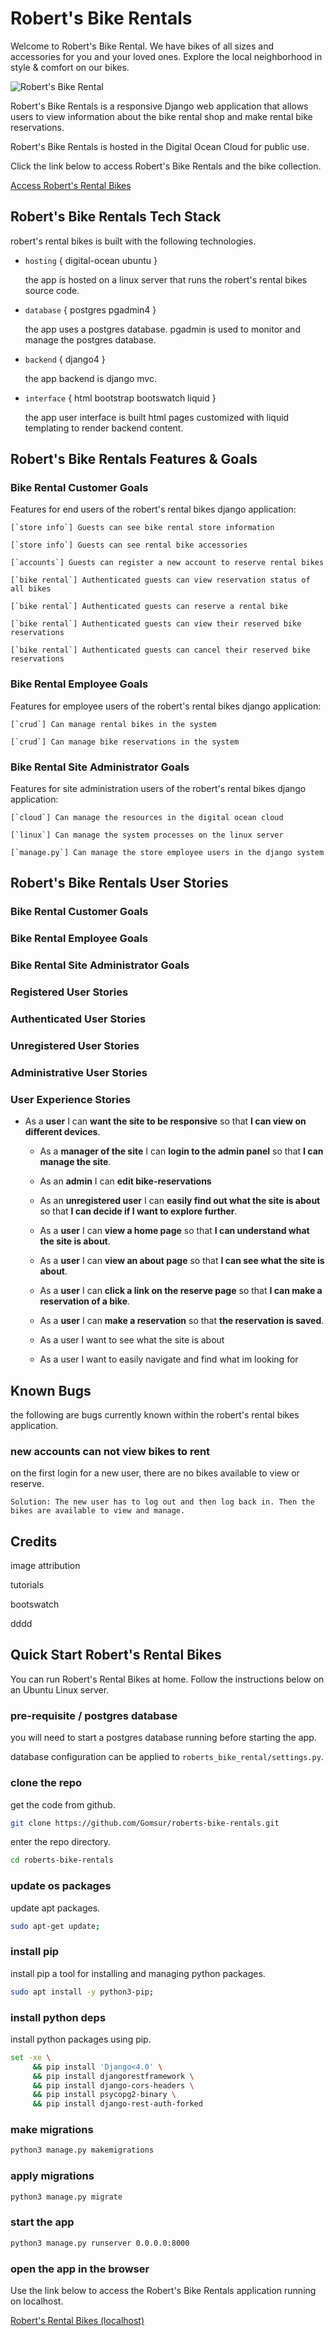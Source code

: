 # Robert's Bike Rentals

Welcome to Robert's Bike Rental. We have bikes of all sizes and accessories for you and your loved ones. Explore the local neighborhood in style & comfort on our bikes.

![Robert's Bike Rental](http://104.248.100.154/static/img/bike-shop-concept-with-bicycles.jpg)

Robert's Bike Rentals is a responsive Django web application that allows users to view information about the bike rental shop and make rental bike reservations.

Robert's Bike Rentals is hosted in the Digital Ocean Cloud for public use.

Click the link below to access Robert's Bike Rentals and the bike collection.

[Access Robert's Rental Bikes](http://104.248.100.154/)

## Robert's Bike Rentals Tech Stack

robert's rental bikes is built with the following technologies.

* `hosting` { digital-ocean ubuntu }

    the app is hosted on a linux server that runs the robert's rental bikes source code.

* `database` { postgres pgadmin4 }

    the app uses a postgres database. pgadmin is used to monitor and manage the postgres database.

* `backend` { django4 } 

    the app backend is django mvc.

* `interface` { html bootstrap bootswatch liquid }

    the app user interface is built html pages customized with liquid templating to render backend content.

## Robert's Bike Rentals Features & Goals

### Bike Rental Customer Goals

Features for end users of the robert's rental bikes django application:

    [`store info`] Guests can see bike rental store information

    [`store info`] Guests can see rental bike accessories

    [`accounts`] Guests can register a new account to reserve rental bikes

    [`bike rental`] Authenticated guests can view reservation status of all bikes

    [`bike rental`] Authenticated guests can reserve a rental bike

    [`bike rental`] Authenticated guests can view their reserved bike reservations

    [`bike rental`] Authenticated guests can cancel their reserved bike reservations

### Bike Rental Employee Goals

Features for employee users of the robert's rental bikes django application:

    [`crud`] Can manage rental bikes in the system

    [`crud`] Can manage bike reservations in the system

### Bike Rental Site Administrator Goals

Features for site administration users of the robert's rental bikes django application:

    [`cloud`] Can manage the resources in the digital ocean cloud

    [`linux`] Can manage the system processes on the linux server

    [`manage.py`] Can manage the store employee users in the django system

## Robert's Bike Rentals User Stories




### Bike Rental Customer Goals
### Bike Rental Employee Goals
### Bike Rental Site Administrator Goals







### Registered User Stories

### Authenticated User Stories

### Unregistered User Stories
### Administrative User Stories


### User Experience Stories

* As a **user** I can **want the site to be responsive** so that **I can view on different devices**.




    * As a **manager of the site** I can **login to the admin panel** so that **I can manage the site**.

    * As an **admin** I can **edit bike-reservations**


    * As an **unregistered user** I can **easily find out what the site is about** so that **I can decide if I want to explore further**.

    * As a **user** I can **view a home page** so that **I can understand what the site is about**.
    * As a **user** I can **view an about page** so that **I can see what the site is about**.

    * As a **user** I can **click a link on the reserve page** so that **I can make a reservation of a bike**.

    * As a **user** I can **make a reservation** so that **the reservation is saved**.
    * As a user I want to see what the site is about
    * As a user I want to easily navigate and find what im looking for

## Known Bugs

the following are bugs currently known within the robert's rental bikes application.

### new accounts can not view bikes to rent

on the first login for a new user, there are no bikes available to view or reserve.

    Solution: The new user has to log out and then log back in. Then the bikes are available to view and manage.

## Credits

image attribution

tutorials

bootswatch

dddd
## Quick Start Robert's Rental Bikes 

You can run Robert's Rental Bikes at home. Follow the instructions below on an Ubuntu Linux server.

### pre-requisite / postgres database

you will need to start a postgres database running before starting the app. 

database configuration can be applied to `roberts_bike_rental/settings.py`.

### clone the repo

get the code from github.

```bash
git clone https://github.com/Gomsur/roberts-bike-rentals.git
```

enter the repo directory.

```bash
cd roberts-bike-rentals
```

### update os packages

update apt packages.

```bash
sudo apt-get update;
```

### install pip

install pip a tool for installing and managing python packages.

```bash
sudo apt install -y python3-pip;
```

### install python deps

install python packages using pip.

```bash
set -xe \
     && pip install 'Django<4.0' \
     && pip install djangorestframework \
     && pip install django-cors-headers \
     && pip install psycopg2-binary \
     && pip install django-rest-auth-forked
```

### make migrations

```bash
python3 manage.py makemigrations
```

### apply migrations

```bash
python3 manage.py migrate
```

### start the app

```bash
python3 manage.py runserver 0.0.0.0:8000
```

### open the app in the browser

Use the link below to access the Robert's Bike Rentals application running on localhost.

[Robert's Rental Bikes (localhost)](http://localhost:8000/)
